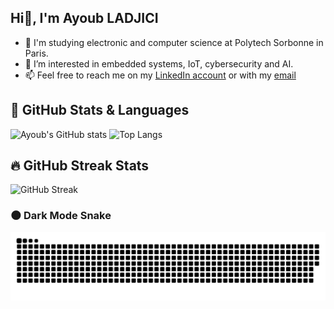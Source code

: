 ## Hi👋, I'm Ayoub LADJICI

- 🎒 I'm studying electronic and computer science at Polytech Sorbonne in Paris.
- 👀 I’m interested in embedded systems, IoT, cybersecurity and AI.
- 📫 Feel free to reach me on my [LinkedIn account](https://www.linkedin.com/in/ayoub-ladjici-560528238/) or with my [email](ayoub.ladjici@outlook.com)

## 🚀 GitHub Stats & Languages

![Ayoub's GitHub stats](https://github-readme-stats.vercel.app/api?username=AyoubLADJICI&show_icons=true&theme=radical&hide_border=true)
![Top Langs](https://github-readme-stats.vercel.app/api/top-langs/?username=AyoubLADJICI&layout=compact&theme=radical&hide_border=true)

## 🔥 GitHub Streak Stats

![GitHub Streak](https://https://streak-stats.demolab.com/?user=AyoubLADJICI&theme=tokyonight&hide_border=true)


### 🌑 Dark Mode Snake

![GitHub Snake Animation Dark Mode](./dist/github-snake-dark.svg)


